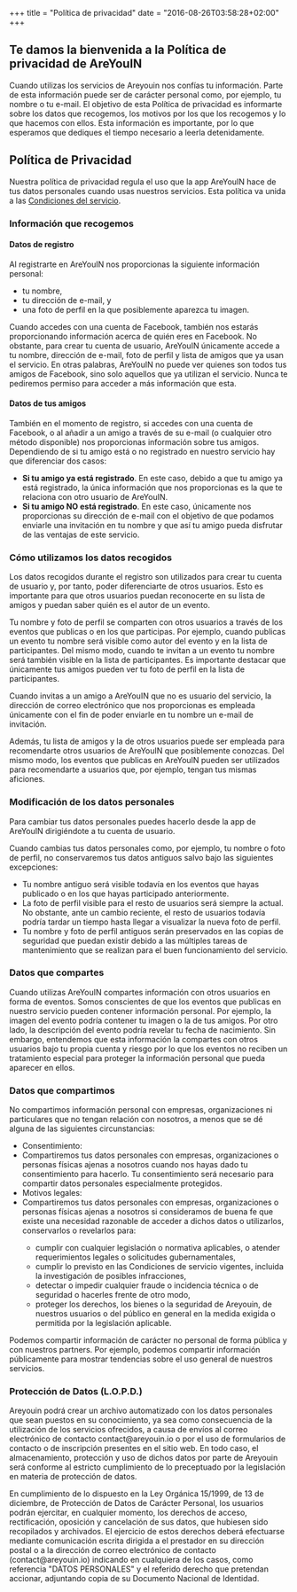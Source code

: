 +++
title = "Política de privacidad"
date = "2016-08-26T03:58:28+02:00"
+++
<div class="legal-info">
  <h2>Te damos la bienvenida a la Política de privacidad de AreYouIN</h2>
  <p>Cuando utilizas los servicios de Areyouin nos confías tu información. Parte de esta información puede ser de carácter personal como, por ejemplo, tu nombre o tu e-mail. El objetivo de esta Política de privacidad es informarte sobre los datos que recogemos, los motivos por los que los recogemos y lo que hacemos con ellos. Esta información es importante, por lo que esperamos que dediques el tiempo necesario a leerla detenidamente.</p>
  <h2>Política de Privacidad</h2>
  <p>Nuestra política de privacidad regula el uso que la app AreYouIN hace de tus datos personales cuando usas nuestros servicios. Esta política va unida a las <a href="{{% siteurl %}}legal/terms/">Condiciones del servicio</a>.</p>
</div>

<div class="legal-info">
  <h3>Información que recogemos</h3>
  <h4>Datos de registro</h4>
  <p>Al registrarte en AreYouIN nos proporcionas la siguiente información personal:</p>
  <ul>
    <li>tu nombre,</li>
    <li>tu dirección de e-mail, y</li>
    <li>una foto de perfil en la que posiblemente aparezca tu imagen.</li>
  </ul>
  <p>Cuando accedes con una cuenta de Facebook, también nos estarás proporcionando información acerca de quién eres en Facebook. No obstante, para crear tu cuenta de usuario, AreYouIN únicamente accede a tu nombre, dirección de e-mail, foto de perfil y lista de amigos que ya usan el servicio. En otras palabras, AreYouIN no puede ver quienes son todos tus amigos de Facebook, sino solo aquellos que ya utilizan el servicio. Nunca te pediremos permiso para acceder a más información que esta.</p>

  <h4>Datos de tus amigos</h4>
  <p>También en el momento de registro, si accedes con una cuenta de Facebook, o al añadir a un amigo a través de su e-mail (o cualquier otro método disponible) nos proporcionas información sobre tus amigos. Dependiendo de si tu amigo está o no registrado en nuestro servicio hay que diferenciar dos casos:</p>

  <ul>
    <li><strong>Si tu amigo ya está registrado</strong>. En este caso, debido a que tu amigo ya está registrado, la única información que nos proporcionas es la que te relaciona con otro usuario de AreYouIN.</li>
    <li><strong>Si tu amigo NO está registrado</strong>. En este caso, únicamente nos proporcionas su dirección de e-mail con el objetivo de que podamos enviarle una invitación en tu nombre y que así tu amigo pueda disfrutar de las ventajas de este servicio.</li>
  </ul>
</div>

<div class="legal-info">
  <h3>Cómo utilizamos los datos recogidos</h3>
  <p>Los datos recogidos durante el registro son utilizados para crear tu cuenta de usuario y, por tanto, poder diferenciarte de otros usuarios. Esto es importante para que otros usuarios puedan reconocerte en su lista de amigos y puedan saber quién es el autor de un evento.</p>
  <p>Tu nombre y foto de perfil se comparten con otros usuarios a través de los eventos que publicas o en los que participas. Por ejemplo, cuando publicas un evento tu nombre será visible como autor del evento y en la lista de participantes. Del mismo modo, cuando te invitan a un evento tu nombre será también visible en la lista de participantes. Es importante destacar que únicamente tus amigos pueden ver tu foto de perfil en la lista de participantes.</p>
  <p>Cuando invitas a un amigo a AreYouIN que no es usuario del servicio, la dirección de correo electrónico que nos proporcionas es empleada únicamente con el fin de poder enviarle en tu nombre un e-mail de invitación.</p>
  <p>Además, tu lista de amigos y la de otros usuarios puede ser empleada para recomendarte otros usuarios de AreYouIN que posiblemente conozcas. Del mismo modo, los eventos que publicas en AreYouIN pueden ser utilizados para recomendarte a usuarios que, por ejemplo, tengan tus mismas aficiones.</p>
</div>

<div class="legal-info">
  <h3>Modificación de los datos personales</h3>
  <p>Para cambiar tus datos personales puedes hacerlo desde la app de AreYouIN dirigiéndote a tu cuenta de usuario.</p>
  <p>Cuando cambias tus datos personales como, por ejemplo, tu nombre o foto de perfil, no conservaremos tus datos antiguos salvo bajo las siguientes excepciones:</p>
  <ul>
    <li>Tu nombre antiguo será visible todavía en los eventos que hayas publicado o en los que hayas participado anteriormente.</li>
    <li>La foto de perfil visible para el resto de usuarios será siempre la actual. No obstante, ante un cambio reciente, el resto de usuarios todavía podría tardar un tiempo hasta llegar a visualizar la nueva foto de perfil.</li>
    <li>Tu nombre y foto de perfil antiguos serán preservados en las copias de seguridad que puedan existir debido a las múltiples tareas de mantenimiento que se realizan para el buen funcionamiento del servicio.</li>
  </ul>
</div>

<div class="legal-info">
  <h3>Datos que compartes</h3>
  <p>Cuando utilizas AreYouIN compartes información con otros usuarios en forma de eventos. Somos conscientes de que los eventos que publicas en nuestro servicio pueden contener información personal. Por ejemplo, la imagen del evento podría contener tu imagen o la de tus amigos. Por otro lado, la descripción del evento podría revelar tu fecha de nacimiento. Sin embargo, entendemos que esta información la compartes con otros usuarios bajo tu propia cuenta y riesgo por lo que los eventos no reciben un tratamiento especial para proteger la información personal que pueda aparecer en ellos.</p>
</div>

<div class="legal-info">
  <h3>Datos que compartimos</h3>
  <p>No compartimos información personal con empresas, organizaciones ni particulares que no tengan relación con nosotros, a menos que se dé alguna de las siguientes circunstancias:</p>
  <ul>
  <li class="title">Consentimiento:</li>
  <li class="body">Compartiremos tus datos personales con empresas, organizaciones o personas físicas ajenas a nosotros cuando nos hayas dado tu consentimiento para hacerlo. Tu consentimiento será necesario para compartir datos personales especialmente protegidos.</li>
  <li class="title">Motivos legales:</li>
  <li class="body">Compartiremos tus datos personales con empresas, organizaciones o personas físicas ajenas a nosotros si consideramos de buena fe que existe una necesidad razonable de acceder a dichos datos o utilizarlos, conservarlos o revelarlos para:</li>
    <ul>
      <li>cumplir con cualquier legislación o normativa aplicables, o atender requerimientos legales o solicitudes gubernamentales,</li>
      <li>cumplir lo previsto en las Condiciones de servicio vigentes, incluida la investigación de posibles infracciones,</li>
      <li>detectar o impedir cualquier fraude o incidencia técnica o de seguridad o hacerles frente de otro modo,</li>
      <li>proteger los derechos, los bienes o la seguridad de Areyouin, de nuestros usuarios o del público en general en la medida exigida o permitida por la legislación aplicable.</li>
    </ul>
  </ul>
  <p>Podemos compartir información de carácter no personal de forma pública y con nuestros partners. Por ejemplo, podemos compartir información públicamente para mostrar tendencias sobre el uso general de nuestros servicios.</p>
</div>

<div class="legal-info">
  <h3>Protección de Datos (L.O.P.D.)</h3>
  <p>Areyouin podrá crear un archivo automatizado con los datos personales que sean puestos en su conocimiento, ya sea como consecuencia de la utilización de los servicios ofrecidos, a causa de envíos al correo electrónico de contacto contact@areyouin.io o por el uso de formularios de contacto o de inscripción presentes en el sitio web. En todo caso, el almacenamiento, protección y uso de dichos datos por parte de Areyouin será conforme al estricto cumplimiento de lo preceptuado por la legislación en materia de protección de datos.</p>
  <p>En cumplimiento de lo dispuesto en la Ley Orgánica 15/1999, de 13 de diciembre, de Protección de Datos de Carácter Personal, los usuarios podrán ejercitar, en cualquier momento, los derechos de acceso, rectificación, oposición y cancelación de sus datos, que hubiesen sido recopilados y archivados. El ejercicio de estos derechos deberá efectuarse mediante comunicación escrita dirigida a el prestador en su dirección postal o a la dirección de correo electrónico de contacto (contact@areyouin.io) indicando en cualquiera de los casos, como referencia "DATOS PERSONALES" y el referido derecho que pretendan accionar, adjuntando copia de su Documento Nacional de Identidad.</p>
</div>

